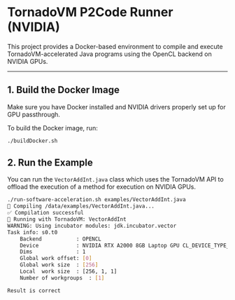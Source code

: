 # TornadoVM P2Code Runner (NVIDIA)

This project provides a Docker-based environment to compile and execute TornadoVM-accelerated Java programs using the OpenCL backend on NVIDIA GPUs.

---

## 1. Build the Docker Image

Make sure you have Docker installed and NVIDIA drivers properly set up for GPU passthrough.

To build the Docker image, run:

```bash
./buildDocker.sh
```

## 2. Run the Example

You can run the `VectorAddInt.java` class which uses the TornadoVM API to offload the execution of a method for execution on NVIDIA GPUs.

```bash
./run-software-acceleration.sh examples/VectorAddInt.java
🔧 Compiling /data/examples/VectorAddInt.java...
✅ Compilation successful
🚀 Running with TornadoVM: VectorAddInt
WARNING: Using incubator modules: jdk.incubator.vector
Task info: s0.t0
	Backend           : OPENCL
	Device            : NVIDIA RTX A2000 8GB Laptop GPU CL_DEVICE_TYPE_GPU (available)
	Dims              : 1
	Global work offset: [0]
	Global work size  : [256]
	Local  work size  : [256, 1, 1]
	Number of workgroups  : [1]

Result is correct
```

